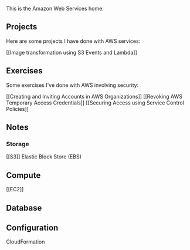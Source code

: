 This is the Amazon Web Services home:

## Projects
Here are some projects I have done with AWS services:

[[Image transformation using S3 Events and Lambda]]


## Exercises
Some exercises I've done with AWS involving security:

[[Creating and Inviting Accounts in AWS Organizations]]
[[Revoking AWS Temporary Access Credentials]]
[[Securing Access using Service Control Policies]]

## Notes
### Storage
[[S3]]
Elastic Block Store (EBS)
## Compute
[[EC2]] 

## Database

## Configuration
CloudFormation
